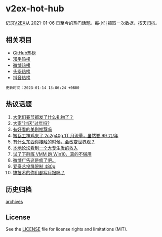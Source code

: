 # v2ex-hot-hub

 记录[V2EX](https://www.v2ex.com/)从 2021-01-06 日至今的热门话题。每小时抓取一次数据，按天[归档](archives)。
 
 ## 相关项目

- [GitHub热榜](https://github.com/lonnyzhang423/github-hot-hub)
- [知乎热榜](https://github.com/lonnyzhang423/zhihu-hot-hub)
- [微博热榜](https://github.com/lonnyzhang423/weibo-hot-hub)
- [头条热榜](https://github.com/lonnyzhang423/toutiao-hot-hub)
- [抖音热榜](https://github.com/lonnyzhang423/douyin-hot-hub)


 `更新时间：2023-01-14 13:06:24 +0800`

## 热议话题

1. [大佬们春节都发了什么礼物了？](https://www.v2ex.com/t/908672)
1. [大家"讨厌"过年吗?](https://www.v2ex.com/t/908695)
1. [有好看的美剧推荐吗](https://www.v2ex.com/t/908716)
1. [搬瓦工神鸡来了 2c2g40g 1T 月流量，虽然要 99 刀/年](https://www.v2ex.com/t/908759)
1. [有什么东西你接触的时候，会改变世界观？](https://www.v2ex.com/t/908787)
1. [本地论坛看到一个大专生发的收入](https://www.v2ex.com/t/908766)
1. [试了下群晖 VMM 跑 Win10，真的不堪用](https://www.v2ex.com/t/908671)
1. [微博广告这是疯了吧…](https://www.v2ex.com/t/908698)
1. [爱奇艺投屏限制 480p](https://www.v2ex.com/t/908713)
1. [搞技术的你们都写月报吗？](https://www.v2ex.com/t/908702)

## 历史归档

[archives](archives)

## License

See the [LICENSE](LICENSE) file for license rights and limitations (MIT).

